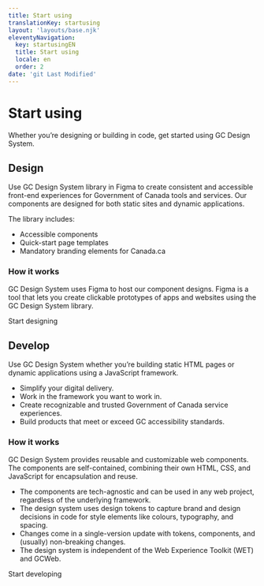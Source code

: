 ```yaml
---
title: Start using
translationKey: startusing
layout: 'layouts/base.njk'
eleventyNavigation:
  key: startusingEN
  title: Start using
  locale: en
  order: 2
date: 'git Last Modified'
---
```


# Start using

Whether you’re designing or building in code, get started using GC Design System.

<gcds-grid class="mb-300" tag="ul" columns="1fr" columns-tablet="1fr 1fr" columns-desktop="1fr 1fr">
  <gcds-card
    card-title="Design"
    href="#design"
    description="Learn how to start designing consistent GC experiences using the asset library in Figma."
    img-src="/images/common/start-using/banner-design.svg"
    img-alt=""
    role="listitem"
  ></gcds-card>
  <gcds-card
    card-title="Develop"
    href="#develop"
    description="Learn how to start prototyping and developing accessible GC experiences in code."
    img-src="/images/common/start-using/banner-develop.svg"
    img-alt=""
    role="listitem"
  ></gcds-card>
</gcds-grid>

## Design

Use GC Design System library in Figma to create consistent and accessible front-end experiences for Government of Canada tools and services. Our components are designed for both static sites and dynamic applications.

The library includes:

- Accessible components
- Quick-start page templates
- Mandatory branding elements for Canada.ca

### How it works

GC Design System uses Figma to host our component designs. Figma is a tool that lets you create clickable prototypes of apps and websites using the GC Design System library.

<gcds-button button-role="secondary" type="link" href="{{ links.startUsingDesign }}">
  Start designing
</gcds-button>

## Develop

Use GC Design System whether you’re building static HTML pages or dynamic applications using a JavaScript framework.

- Simplify your digital delivery.
- Work in the framework you want to work in.
- Create recognizable and trusted Government of Canada service experiences.
- Build products that <gcds-link href="{{ links.accessibility }}">meet or exceed GC accessibility standards</gcds-link>.

### How it works

GC Design System provides reusable and customizable web components. The components are self-contained, combining their own HTML, CSS, and JavaScript for encapsulation and reuse.

- The components are tech-agnostic and can be used in any web project, regardless of the underlying framework.
- The design system uses <gcds-link href="{{ links.designTokens }}">design tokens</gcds-link> to capture brand and design decisions in code for style elements like colours, typography, and spacing.
- Changes come in a single-version update with tokens, components, and (usually) non-breaking changes.
- The design system is independent of the Web Experience Toolkit (WET) and GCWeb.

<gcds-button button-role="secondary" type="link" href="{{ links.startUsingDevelop }}">
  Start developing
</gcds-button>
